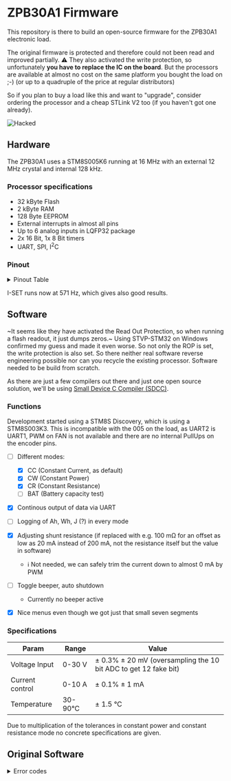 # ZPB30A1 Firmware

This repository is there to build an open-source firmware for the ZPB30A1 electronic load.

The original firmware is protected and therefore could not been read and improved partially. :warning: They also activated the write protection, so unfortunately **you have to replace the IC on the board**. But the processors are available at almost no cost on the same platform you bought the load on ;-) (or up to a quadruple of the price at regular distributors)

So if you plan to buy a load like this and want to "upgrade", consider ordering the processor and a cheap STLink V2 too (if you haven't got one already).

![Hacked](https://github.com/ArduinoHannover/ZPB30A1_Firmware/raw/master/images/hacked.jpg)

## Hardware

The ZPB30A1 uses a STM8S005K6 running at 16 MHz with an external 12 MHz crystal and internal 128 kHz.

### Processor specifications

- 32 kByte Flash
- 2 kByte RAM
- 128 Byte EEPROM
- External interrupts in almost all pins
- Up to 6 analog inputs in LQFP32 package
- 2x 16 Bit, 1x 8 Bit timers
- UART, SPI, I<sup>2</sup>C

### Pinout

<details>
<summary>Pinout Table</summary>

| Pin  | Pin Name | Direction | Function                 | Note
| ---: | -------- | --------- | ------------------------ | ---
|   1  | NRST     | IN PUP    | NRST                     | Connect to ST-Link
|   2  | PA1      | XIN       | Crystal                  | 12 MHz
|   3  | PA2      | XOUT      | Crystal                  | 12 MHz
|   4  | VSS      | PWR       | GND                      | Ground
|   5  | VCAP     | PAS       | VCAP                     | 1uF for internal 1.8V regulator
|   6  | VDD      | PWR       | Vcc                      | 5V
|   7  | VDDIO    | PWR       | Vcc                      | 5V
|   8  | PF4/AIN12| -/-       | NC                       | Ground
|   9  | VDDA     | PWR       | Vcc                      | 5V (via PCB inductor)
|  10  | VSSA     | PWR       | GND                      | Ground
|  11  | PB5/AIN5 | IN PUP    | Encoder 2                | Frontpanel
|  12  | PB4/AIN4 | IN PUP    | Encoder 1                | Frontpanel
|  13  | PB3/AIN3 | IN Analog | Input voltage            | `VIN / 3`
|  14  | PB2/AIN2 | IN Analog | Sense voltage            | `0.137565 V * V_SENSE + 0.0965910 V`
|  15  | PB1/AIN1 | IN Analog | Load voltage             | `0.121221 V * V_POWER + 0.0847433 V` (real offset voltage by 510k : 10k would be ~0.0961538 V) 
|  16  | PB0/AIN0 | IN Analog | Thermistor input         | `135.5 - .12778 * ADC`
|  17  | PE5      | OUT       | Enable                   | Must be LOW to enable load regulation, otherwise MOSFET stays off (no load)
|  18  | PC1/T1C1 | OUT PWM   | I-Set                    | `I = 12.9027 * DUTY_PERCENT + 0.0130276` (800Hz)
|  19  | PC2/T1C2 | IN PUP    | Overload detect          | LOW when SET I is higher than the source can deliver
|  20  | PC3/T1C3 | IN PUP    | Encoder Button           | Frontpanel
|  21  | PC4/T1C4 | IN PUP    | Run Button               | Frontpanel
|  22  | PC5/SCK  | OUT       | Soft-I<sup>2</sup>C SCK  | Frontpanel
|  23  | PC6/MOSI | I/O       | Soft-I<sup>2</sup>C SDA1 | Frontpanel
|  24  | PC7/MISO | I/O       | Soft-I<sup>2</sup>C SDA2 | Frontpanel
|  25  | PD0/T3C2 | OUT PWM   | FAN                      | PWM speed control, 50 kHz, 1/3 duty on idle
|  26  | PD1/SWIM | PROG      | SWIM                     | Connect to ST-Link
|  27  | PD2/T3C1 | OUT PWM   | F                        | 50 kHz 50% duty
|  28  | PD3/T2C2 | IN PUP    | Voltage OK               | LOW when VIN > 9.6 V
|  29  | PD4/T2C1 | OUT PWM   | Buzzer                   | 2.364 kHz 50% duty
|  30  | PD5/U2TX | OUT       | Tx                       | 115200 baud 8n1
|  31  | PD6/U2RX | IN        | Rx                       | 115200 baud 8n1
|  32  | PD7/TLI  | IN        | L                        | Interrupt

</details>

I-SET runs now at 571 Hz, which gives also good results.

## Software

~It seems like they have activated the Read Out Protection, so when running a flash readout, it just dumps zeros.~ Using STVP-STM32 on Windows confirmed my guess and made it even worse. So not only the ROP is set, the write protection is also set. So there neither real software reverse engineering possible nor can you recycle the existing processor. Software needed to be build from scratch.

As there are just a few compilers out there and just one open source solution, we'll be using [Small Device C Compiler (SDCC)](http://sdcc.sourceforge.net/).

### Functions

Development started using a STM8S Discovery, which is using a STM8S003K3. This is incompatible with the 005 on the load, as UART2 is UART1, PWM on FAN is not available and there are no internal PullUps on the encoder pins.

- [ ] Different modes:
  - [x] CC (Constant Current, as default)
  - [x] CW (Constant Power)
  - [x] CR (Constant Resistance)
  - [ ] BAT (Battery capacity test)
- [x] Continous output of data via UART
- [ ] Logging of Ah, Wh, J (?) in every mode
- [x] Adjusting shunt resistance (if replaced with e.g. 100 mΩ for an offset as low as 20 mA instead of 200 mA, not the resistance itself but the value in software)
  - :information_source: Not needed, we can safely trim the current down to almost 0 mA by PWM
- [ ] Toggle beeper, auto shutdown
  - Currently no beeper active
- [x] Nice menus even though we got just that small seven segments


### Specifications

| Param           | Range    | Value
| --------------- | -------- | ---
| Voltage Input   | 0-30 V   | ± 0.3% ± 20 mV (oversampling the 10 bit ADC to get 12 fake bit)
| Current control | 0-10 A   | ± 0.1% ± 1 mA
| Temperature     | 30-90°C  | ± 1.5 °C

Due to multiplication of the tolerances in constant power and constant resistance mode no concrete specifications are given.

## Original Software

<details>
<summary>Error codes</summary>

| Code   | Meaning
| ------ | ---
| `Err1` | Ultra-high voltage for battery capacity testing. [whatever this should be]
| `Err2` | V<sub>BATT</sub> &lt; V<sub>THRESHOLD</sub>, reversed or not connected
| `Err3` | Line resistance to high; The set current can't be delivered
| `Err4` | Circuit failed somewhere somehow. [Unknown error]
| `Err6` | Input voltage is inapropiate (12V/0.5A), if using a correct power supply, check PB3 and PD3 for shorts or open contacts
| `Otp`  | Over temperature protection [if everything is cool, check the thermistor value @ 25°C / 77°F]
| `Ert`  | Temperature sensore failure or temperature too low
| `ouP`  | Overvoltage Protection [Sense can measure 35 V max]
| `oPP`  | Transient power protection [Peaks?]

</summary>